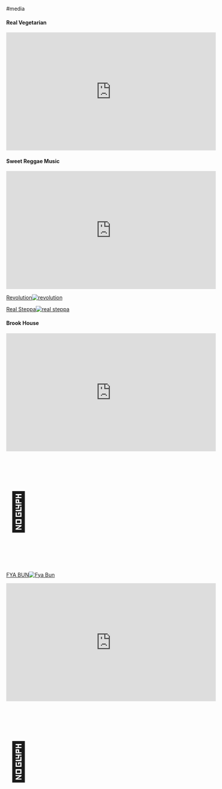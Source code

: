 #media

#### Real Vegetarian
<iframe width="560" height="315" src="https://www.youtube.com/embed/CEYueE97HZg" title="YouTube video player" frameborder="0" allow="accelerometer; autoplay; clipboard-write; encrypted-media; gyroscope; picture-in-picture; web-share" allowfullscreen></iframe>

#### Sweet Reggae Music
<iframe width="560" height="315" src="https://www.youtube.com/embed/j2keKv5XLvs" title="YouTube video player" frameborder="0" allow="accelerometer; autoplay; clipboard-write; encrypted-media; gyroscope; picture-in-picture; web-share" allowfullscreen></iframe>


[Revolution![revolution](https://babaras.co.uk/revolution/revolution-sq.png "Revolution")](https://babaras.co.uk/revolution/)

[Real Steppa![real steppa](https://babaras.co.uk/img/real-steppa-transparent.png "Real Steppa")](https://babaras.co.uk/real-steppa)


#### Brook House
<iframe width="560" height="315" src="https://www.youtube.com/embed/hlPbTKxJRCI?si=9FIUBdPYNuHycEeq" title="YouTube video player" frameborder="0" allow="accelerometer; autoplay; clipboard-write; encrypted-media; gyroscope; picture-in-picture; web-share" allowfullscreen></iframe>
<p style="font-size:100px">&#129409;</p>

[FYA BUN![Fya Bun](https://babaras.co.uk/fya_bun/assets/fya-bun.png "Fya Bun")](https://babaras.co.uk/fya_bun)



<iframe width="560" height="315" src="https://www.youtube.com/embed/QX4Zo5XLvK4?si=mVtqC0iVzYvklbF5" title="YouTube video player" frameborder="0" allow="accelerometer; autoplay; clipboard-write; encrypted-media; gyroscope; picture-in-picture; web-share" allowfullscreen></iframe>

<p style="font-size:100px">&#129409;</p>
